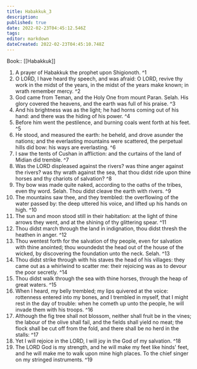 ```yaml
---
title: Habakkuk_3
description: 
published: true
date: 2022-02-23T04:45:12.546Z
tags: 
editor: markdown
dateCreated: 2022-02-23T04:45:10.748Z
---
```


 Book:: [[Habakkuk]]
 1. A prayer of Habakkuk the prophet upon Shigionoth. ^1
 2. O LORD, I have heard thy speech, and was afraid: O LORD, revive thy work in the midst of the years, in the midst of the years make known; in wrath remember mercy. ^2
 3. God came from Teman, and the Holy One from mount Paran. Selah. His glory covered the heavens, and the earth was full of his praise. ^3
 4. And his brightness was as the light; he had horns coming out of his hand: and there was the hiding of his power. ^4
 5. Before him went the pestilence, and burning coals went forth at his feet. ^5
 6. He stood, and measured the earth: he beheld, and drove asunder the nations; and the everlasting mountains were scattered, the perpetual hills did bow: his ways are everlasting. ^6
 7. I saw the tents of Cushan in affliction: and the curtains of the land of Midian did tremble. ^7
 8. Was the LORD displeased against the rivers? was thine anger against the rivers? was thy wrath against the sea, that thou didst ride upon thine horses and thy chariots of salvation? ^8
 9. Thy bow was made quite naked, according to the oaths of the tribes, even thy word. Selah. Thou didst cleave the earth with rivers. ^9
 10. The mountains saw thee, and they trembled: the overflowing of the water passed by: the deep uttered his voice, and lifted up his hands on high. ^10
 11. The sun and moon stood still in their habitation: at the light of thine arrows they went, and at the shining of thy glittering spear. ^11
 12. Thou didst march through the land in indignation, thou didst thresh the heathen in anger. ^12
 13. Thou wentest forth for the salvation of thy people, even for salvation with thine anointed; thou woundedst the head out of the house of the wicked, by discovering the foundation unto the neck. Selah. ^13
 14. Thou didst strike through with his staves the head of his villages: they came out as a whirlwind to scatter me: their rejoicing was as to devour the poor secretly. ^14
 15. Thou didst walk through the sea with thine horses, through the heap of great waters. ^15
 16. When I heard, my belly trembled; my lips quivered at the voice: rottenness entered into my bones, and I trembled in myself, that I might rest in the day of trouble: when he cometh up unto the people, he will invade them with his troops. ^16
 17. Although the fig tree shall not blossom, neither shall fruit be in the vines; the labour of the olive shall fail, and the fields shall yield no meat; the flock shall be cut off from the fold, and there shall be no herd in the stalls: ^17
 18. Yet I will rejoice in the LORD, I will joy in the God of my salvation. ^18
 19. The LORD God is my strength, and he will make my feet like hinds' feet, and he will make me to walk upon mine high places. To the chief singer on my stringed instruments. ^19
